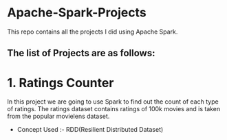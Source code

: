 # Apache-Spark-Projects
This repo contains all the projects I did using Apache Spark.

The list of Projects are as follows:
---------------------------------------------

# 1. Ratings Counter  

In this project we are going to use Spark to find out the count of each type of ratings. The ratings dataset contains ratings of 100k movies and is taken from the popular movielens dataset.


+ Concept Used :- RDD(Resilient Distributed Dataset) 


